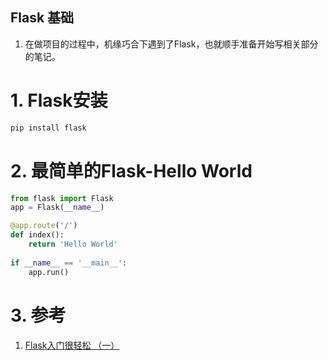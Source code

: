 Flask 基础
---
1. 在做项目的过程中，机缘巧合下遇到了Flask，也就顺手准备开始写相关部分的笔记。

# 1. Flask安装
```py
pip install flask
```

# 2. 最简单的Flask-Hello World
```py
from flask import Flask
app = Flask(__name__)

@app.route('/')
def index():
    return 'Hello World'
    
if __name__ == '__main__':
    app.run()
```

# 3. 参考
1. <a href = "https://www.cnblogs.com/Sunzz/p/10956837.html">Flask入门很轻松 （一）</a>